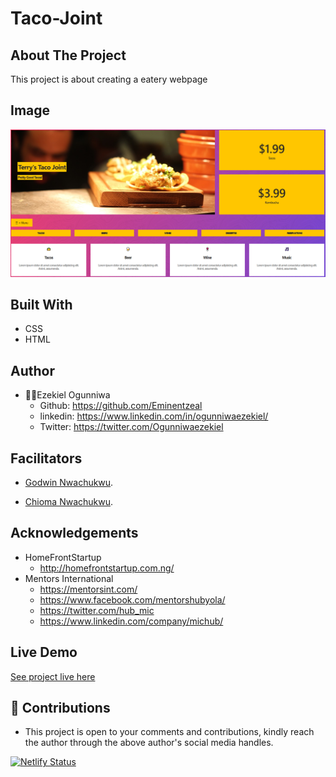 # Taco-Joint

## About The Project
This project is about creating a eatery webpage

## Image
![landing page.](/assets/images/landing.jpg "This is the welcome interface")

## Built With
* CSS
* HTML

## Author
* 👨‍🦱Ezekiel Ogunniwa
  * Github: https://github.com/Eminentzeal
  * linkedin: https://www.linkedin.com/in/ogunniwaezekiel/
  * Twitter: https://twitter.com/Ogunniwaezekiel

## Facilitators
* [Godwin Nwachukwu](https://github.com/Gnwin).

* [Chioma Nwachukwu](https://github.com/Chiomy).

## Acknowledgements
* HomeFrontStartup
  * http://homefrontstartup.com.ng/
* Mentors International
  * https://mentorsint.com/
  * https://www.facebook.com/mentorshubyola/
  * https://twitter.com/hub_mic
  * https://www.linkedin.com/company/michub/

## Live Demo
[See project live here](https://eminentezekiel-taco-joint.netlify.app/)

## 🤝 Contributions
* This project is open to your comments and contributions, kindly reach the author through the above author's social media handles.


[![Netlify Status](https://api.netlify.com/api/v1/badges/50f2444f-15f3-43fb-ac5f-60c024b957e1/deploy-status)](https://app.netlify.com/sites/eminentezekiel-taco-joint/deploys)